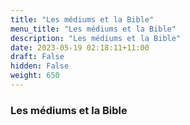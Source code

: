 ```yaml
---
title: "Les médiums et la Bible"
menu_title: "Les médiums et la Bible"
description: "Les médiums et la Bible"
date: 2023-05-19 02:18:11+11:00
draft: False
hidden: False
weight: 650
---
```

### Les médiums et la Bible
